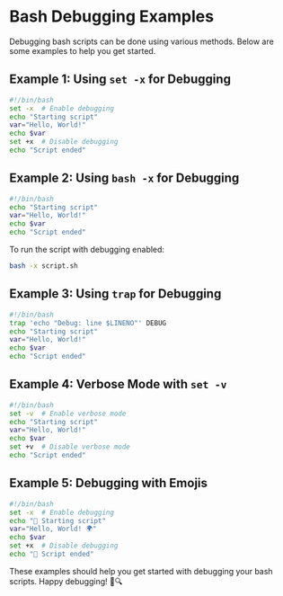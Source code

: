 # Bash Debugging Examples

Debugging bash scripts can be done using various methods. Below are some examples to help you get started.

## Example 1: Using `set -x` for Debugging

```bash
#!/bin/bash
set -x  # Enable debugging
echo "Starting script"
var="Hello, World!"
echo $var
set +x  # Disable debugging
echo "Script ended"
```

## Example 2: Using `bash -x` for Debugging

```bash
#!/bin/bash
echo "Starting script"
var="Hello, World!"
echo $var
echo "Script ended"
```

To run the script with debugging enabled:
```sh
bash -x script.sh
```

## Example 3: Using `trap` for Debugging

```bash
#!/bin/bash
trap 'echo "Debug: line $LINENO"' DEBUG
echo "Starting script"
var="Hello, World!"
echo $var
echo "Script ended"
```

## Example 4: Verbose Mode with `set -v`

```bash
#!/bin/bash
set -v  # Enable verbose mode
echo "Starting script"
var="Hello, World!"
echo $var
set +v  # Disable verbose mode
echo "Script ended"
```

## Example 5: Debugging with Emojis

```bash
#!/bin/bash
set -x  # Enable debugging
echo "🚀 Starting script"
var="Hello, World! 🌍"
echo $var
set +x  # Disable debugging
echo "🏁 Script ended"
```

These examples should help you get started with debugging your bash scripts. Happy debugging! 🐛🔍